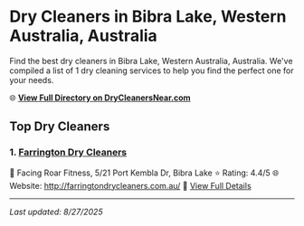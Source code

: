 # Dry Cleaners in Bibra Lake, Western Australia, Australia

Find the best dry cleaners in Bibra Lake, Western Australia, Australia. We've compiled a list of 1 dry cleaning services to help you find the perfect one for your needs.

🌐 **[View Full Directory on DryCleanersNear.com](https://drycleanersnear.com/city/Australia/Western%20Australia/Bibra%20Lake)**

## Top Dry Cleaners

### 1. [Farrington Dry Cleaners](https://drycleanersnear.com/dryCleaner/68ad16931d9ee695c92531b5/farrington-dry-cleaners)
📍 Facing Roar Fitness, 5/21 Port Kembla Dr, Bibra Lake
⭐ Rating: 4.4/5
🌐 Website: http://farringtondrycleaners.com.au/
🔗 [View Full Details](https://drycleanersnear.com/dryCleaner/68ad16931d9ee695c92531b5/farrington-dry-cleaners)


---

*Last updated: 8/27/2025*
